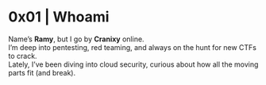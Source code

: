

# 0x01 | Whoami

Name’s **Ramy**, but I go by **Cranixy** online.  
I’m deep into pentesting, red teaming, and always on the hunt for new CTFs to crack.  
Lately, I’ve been diving into cloud security, curious about how all the moving parts fit (and break).
